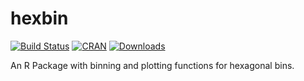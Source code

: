 hexbin
======
[![Build Status](https://travis-ci.org/edzer/hexbin.png?branch=master)](https://travis-ci.org/edzer/hexbin) [![CRAN](http://www.r-pkg.org/badges/version/hexbin)](http://cran.rstudio.com/package=hexbin) [![Downloads](http://cranlogs.r-pkg.org/badges/hexbin?color=brightgreen)](http://www.r-pkg.org/pkg/hexbin)

An R Package with binning and plotting functions for hexagonal bins.
